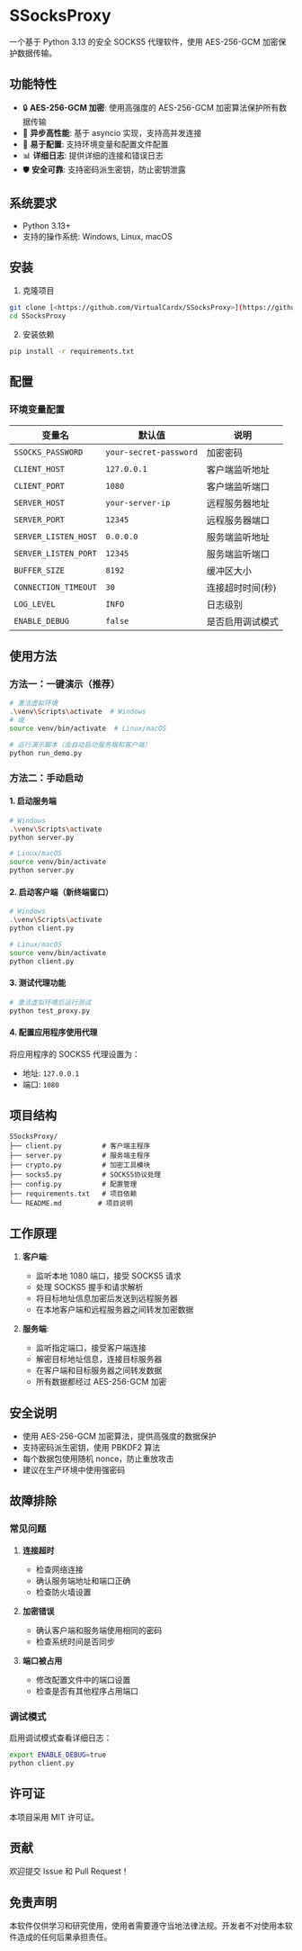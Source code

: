 # SSocksProxy

一个基于 Python 3.13 的安全 SOCKS5 代理软件，使用 AES-256-GCM 加密保护数据传输。

## 功能特性

- 🔒 **AES-256-GCM 加密**: 使用高强度的 AES-256-GCM 加密算法保护所有数据传输
- 🚀 **异步高性能**: 基于 asyncio 实现，支持高并发连接
- 🔧 **易于配置**: 支持环境变量和配置文件配置
- 📊 **详细日志**: 提供详细的连接和错误日志
- 🛡️ **安全可靠**: 支持密码派生密钥，防止密钥泄露

## 系统要求

- Python 3.13+
- 支持的操作系统: Windows, Linux, macOS

## 安装

1. 克隆项目
```bash
git clone [<https://github.com/VirtualCardx/SSocksProxy>](https://github.com/VirtualCardx/SSocksProxy)
cd SSocksProxy
```

2. 安装依赖
```bash
pip install -r requirements.txt
```

## 配置

### 环境变量配置

| 变量名 | 默认值 | 说明 |
|--------|--------|------|
| `SSOCKS_PASSWORD` | `your-secret-password` | 加密密码 |
| `CLIENT_HOST` | `127.0.0.1` | 客户端监听地址 |
| `CLIENT_PORT` | `1080` | 客户端监听端口 |
| `SERVER_HOST` | `your-server-ip` | 远程服务器地址 |
| `SERVER_PORT` | `12345` | 远程服务器端口 |
| `SERVER_LISTEN_HOST` | `0.0.0.0` | 服务端监听地址 |
| `SERVER_LISTEN_PORT` | `12345` | 服务端监听端口 |
| `BUFFER_SIZE` | `8192` | 缓冲区大小 |
| `CONNECTION_TIMEOUT` | `30` | 连接超时时间(秒) |
| `LOG_LEVEL` | `INFO` | 日志级别 |
| `ENABLE_DEBUG` | `false` | 是否启用调试模式 |

## 使用方法

### 方法一：一键演示（推荐）

```bash
# 激活虚拟环境
.\venv\Scripts\activate  # Windows
# 或
source venv/bin/activate  # Linux/macOS

# 运行演示脚本（会自动启动服务端和客户端）
python run_demo.py
```

### 方法二：手动启动

#### 1. 启动服务端

```bash
# Windows
.\venv\Scripts\activate
python server.py

# Linux/macOS
source venv/bin/activate
python server.py
```

#### 2. 启动客户端（新终端窗口）

```bash
# Windows
.\venv\Scripts\activate
python client.py

# Linux/macOS
source venv/bin/activate
python client.py
```

#### 3. 测试代理功能

```bash
# 激活虚拟环境后运行测试
python test_proxy.py
```

#### 4. 配置应用程序使用代理

将应用程序的 SOCKS5 代理设置为：
- 地址: `127.0.0.1`
- 端口: `1080`

## 项目结构

```
SSocksProxy/
├── client.py          # 客户端主程序
├── server.py          # 服务端主程序
├── crypto.py          # 加密工具模块
├── socks5.py          # SOCKS5协议处理
├── config.py          # 配置管理
├── requirements.txt   # 项目依赖
└── README.md         # 项目说明
```

## 工作原理

1. **客户端**:
   - 监听本地 1080 端口，接受 SOCKS5 请求
   - 处理 SOCKS5 握手和请求解析
   - 将目标地址信息加密后发送到远程服务器
   - 在本地客户端和远程服务器之间转发加密数据

2. **服务端**:
   - 监听指定端口，接受客户端连接
   - 解密目标地址信息，连接目标服务器
   - 在客户端和目标服务器之间转发数据
   - 所有数据都经过 AES-256-GCM 加密

## 安全说明

- 使用 AES-256-GCM 加密算法，提供高强度的数据保护
- 支持密码派生密钥，使用 PBKDF2 算法
- 每个数据包使用随机 nonce，防止重放攻击
- 建议在生产环境中使用强密码

## 故障排除

### 常见问题

1. **连接超时**
   - 检查网络连接
   - 确认服务端地址和端口正确
   - 检查防火墙设置

2. **加密错误**
   - 确认客户端和服务端使用相同的密码
   - 检查系统时间是否同步

3. **端口被占用**
   - 修改配置文件中的端口设置
   - 检查是否有其他程序占用端口

### 调试模式

启用调试模式查看详细日志：

```bash
export ENABLE_DEBUG=true
python client.py
```

## 许可证

本项目采用 MIT 许可证。

## 贡献

欢迎提交 Issue 和 Pull Request！

## 免责声明

本软件仅供学习和研究使用，使用者需要遵守当地法律法规。开发者不对使用本软件造成的任何后果承担责任。 
